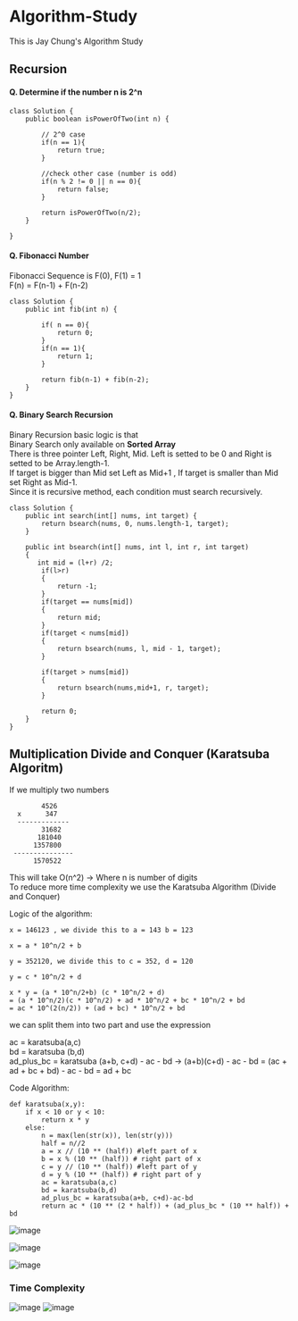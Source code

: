 # Algorithm-Study

This is Jay Chung's Algorithm Study 

## Recursion

#### Q. Determine if the number n is 2^n

```
class Solution {
    public boolean isPowerOfTwo(int n) {
       
        // 2^0 case
        if(n == 1){
            return true;
        }
        
        //check other case (number is odd)
        if(n % 2 != 0 || n == 0){
            return false;
        }
        
        return isPowerOfTwo(n/2);
    }
    
}
```

#### Q. Fibonacci Number 

Fibonacci Sequence is F(0), F(1) = 1 </br>
F(n) = F(n-1) + F(n-2)

```
class Solution {
    public int fib(int n) {
        
        if( n == 0){
            return 0;
        }
        if(n == 1){
            return 1;
        }
        
        return fib(n-1) + fib(n-2);
    }
}
```

#### Q. Binary Search Recursion

Binary Recursion basic logic is that </br>
Binary Search only available on **Sorted Array** </br>
There is three pointer Left, Right, Mid. Left is setted to be 0 and Right is setted to be Array.length-1. </br>
If target is bigger than Mid set Left as Mid+1 , If target is smaller than Mid set Right as Mid-1. </br>
Since it is recursive method, each condition must search recursively. </br>

```
class Solution {
    public int search(int[] nums, int target) {
        return bsearch(nums, 0, nums.length-1, target);
    }
    
    public int bsearch(int[] nums, int l, int r, int target)
    {
       int mid = (l+r) /2;
        if(l>r)
        {
            return -1;
        }
        if(target == nums[mid])
        {
            return mid;
        }
        if(target < nums[mid])
        {
            return bsearch(nums, l, mid - 1, target);
        }
        
        if(target > nums[mid])
        {
            return bsearch(nums,mid+1, r, target);
        }
        
        return 0;
    }
}
```
## Multiplication Divide and Conquer (Karatsuba Algoritm)

If we multiply two numbers

```
        4526
  x      347
  -------------
        31682
       181040
      1357800
 ---------------
      1570522
````

This will take O(n^2) -> Where n is number of digits </br>
To reduce more time complexity we use the Karatsuba Algorithm (Divide and Conquer) 

Logic of the algorithm:

```
x = 146123 , we divide this to a = 143 b = 123

x = a * 10^n/2 + b 

y = 352120, we divide this to c = 352, d = 120

y = c * 10^n/2 + d

x * y = (a * 10^n/2+b) (c * 10^n/2 + d) 
= (a * 10^n/2)(c * 10^n/2) + ad * 10^n/2 + bc * 10^n/2 + bd
= ac * 10^(2(n/2)) + (ad + bc) * 10^n/2 + bd
```
we can split them into two part and use the expression 

ac = karatsuba(a,c) </br>
bd = karatsuba (b,d) </br>
ad_plus_bc = karatsuba (a+b, c+d) - ac - bd  -> (a+b)(c+d) - ac - bd = (ac + ad + bc + bd) - ac - bd = ad + bc

Code Algorithm:

```
def karatsuba(x,y):
    if x < 10 or y < 10:
        return x * y
    else:
        n = max(len(str(x)), len(str(y)))
        half = n//2 
        a = x // (10 ** (half)) #left part of x 
        b = x % (10 ** (half)) # right part of x 
        c = y // (10 ** (half)) #left part of y 
        d = y % (10 ** (half)) # right part of y
        ac = karatsuba(a,c)
        bd = karatsuba(b,d) 
        ad_plus_bc = karatsuba(a+b, c+d)-ac-bd 
        return ac * (10 ** (2 * half)) + (ad_plus_bc * (10 ** half)) + bd
 ```
 
![image](https://user-images.githubusercontent.com/79100627/173430437-452a5799-1b0e-4a71-afb0-cc629c08f60f.png)

![image](https://user-images.githubusercontent.com/79100627/173430629-a58e141d-0efa-4637-987c-a5fecee98af4.png)

![image](https://user-images.githubusercontent.com/79100627/173430953-85771048-eb31-4afe-abe8-19cc19cc7ed1.png)

### Time Complexity 
![image](https://user-images.githubusercontent.com/79100627/173431047-fd4a6240-b604-4ad9-88ff-0ab47a5ea160.png)
![image](https://user-images.githubusercontent.com/79100627/173431134-e921ea4c-1582-45e7-832b-e6d9eab5c640.png)
